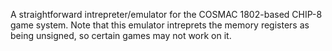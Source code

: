 A straightforward intrepreter/emulator for the COSMAC 1802-based CHIP-8 game system. Note that this emulator intreprets the memory registers as being unsigned, so certain games may not work on it.
